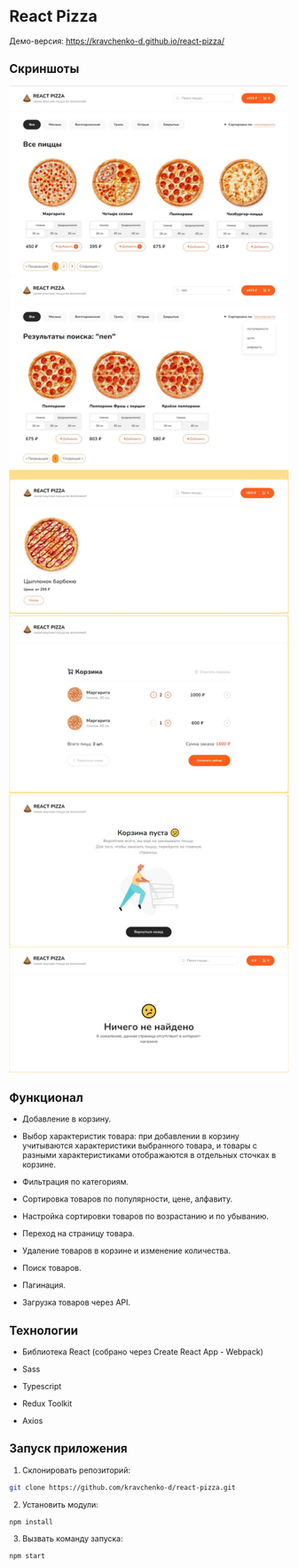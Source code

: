 # React Pizza

Демо-версия:
https://kravchenko-d.github.io/react-pizza/

## Скриншоты

![App](/screenshots/screenshot_01.jpg)
![Search](/screenshots/screenshot_02.jpg)
![Item Page](/screenshots/screenshot_03.jpg)
![Cart](/screenshots/screenshot_04.jpg)
![Empty Cart](/screenshots/screenshot_05.jpg)
![Not Found](/screenshots/screenshot_06.jpg)

## Функционал

* Добавление в корзину.

* Выбор характеристик товара: при добавлении в корзину учитываются характеристики выбранного товара, и товары с разными характеристиками отображаются в отдельных сточках в корзине.

* Фильтрация по категориям.

* Сортировка товаров по популярности, цене, алфавиту.

* Настройка сортировки товаров по возрастанию и по убыванию.

* Переход на страницу товара.

* Удаление товаров в корзине и изменение количества.

* Поиск товаров.

* Пагинация.

* Загрузка товаров через API.

## Технологии

* Библиотека React (собрано через Create React App - Webpack)

* Sass

* Typescript

* Redux Toolkit

* Axios

## Запуск приложения

1. Склонировать репозиторий:

``` bash
git clone https://github.com/kravchenko-d/react-pizza.git
```

2. Установить модули:

``` bash
npm install
```

3. Вызвать команду запуска:

```bash
npm start
```
